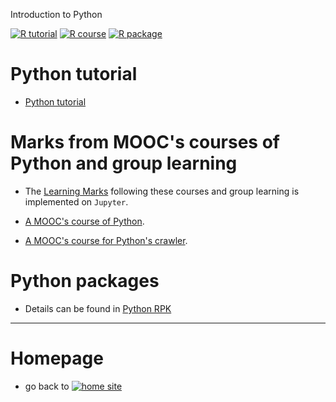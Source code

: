 Introduction to Python

[![R tutorial](https://img.shields.io/badge/Python-Tutorial-ye.svg)](https://xliusufe.github.io/py/pytutoral.html)
[![R course](https://img.shields.io/badge/Python-Course-yellow.svg)](https://xliusufe.github.io/post/py/contents2py)
[![R package](https://img.shields.io/badge/Python-Packages-yellow.svg)](https://xliusufe.github.io/cp/rpk.html)

# Python tutorial
  - [Python tutorial](https://xliusufe.github.io/py/pytutoral.html)

# Marks from MOOC's courses of Python and group learning
- The [Learning Marks](https://xliusufe.github.io/post/py/contents2py)  following these courses and group learning is implemented on `Jupyter`.
- [A MOOC's course of Python](https://www.icourse163.org/learn/NJU-1001571005?tid=1450225461#/learn/announce).

 - [A MOOC's course for Python's crawler](https://www.icourse163.org/learn/BIT-1001870001?tid=1450316449#/learn/announce).
    
# Python packages  
- Details can be found in [Python RPK](https://xliusufe.github.io/cp/rpk.html)

---  
# Homepage
- go back to [![home site](https://img.shields.io/badge/Home-Page-ye.svg)](https://xliusufe.github.io)   
